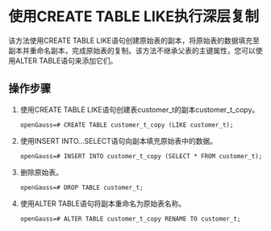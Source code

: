 # 使用CREATE TABLE LIKE执行深层复制<a name="ZH-CN_TOPIC_0289900994"></a>

该方法使用CREATE TABLE LIKE语句创建原始表的副本，将原始表的数据填充至副本并重命名副本，完成原始表的复制。该方法不继承父表的主键属性，您可以使用ALTER TABLE语句来添加它们。

## 操作步骤<a name="zh-cn_topic_0283136983_zh-cn_topic_0237121143_zh-cn_topic_0165787115_section1349410417334"></a>

1.  使用CREATE TABLE LIKE语句创建表customer\_t的副本customer\_t\_copy。

    ```
    openGauss=# CREATE TABLE customer_t_copy (LIKE customer_t);
    ```

2.  使用INSERT INTO…SELECT语句向副本填充原始表中的数据。

    ```
    openGauss=# INSERT INTO customer_t_copy (SELECT * FROM customer_t);
    ```

3.  删除原始表。

    ```
    openGauss=# DROP TABLE customer_t;
    ```

4.  使用ALTER TABLE语句将副本重命名为原始表名称。

    ```
    openGauss=# ALTER TABLE customer_t_copy RENAME TO customer_t;
    ```


